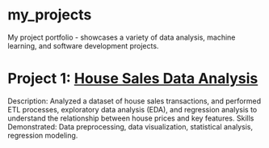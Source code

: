 # my_projects
My project portfolio - showcases a variety of data analysis, machine learning, and software development projects.

# Project 1: [House Sales Data Analysis](https://github.com/Sirius-Ife/houseSales_analysis)

Description: Analyzed a dataset of house sales transactions, and performed ETL processes, exploratory data analysis (EDA), and regression analysis to understand the relationship between house prices and key features.
Skills Demonstrated: Data preprocessing, data visualization, statistical analysis, regression modeling.
